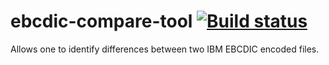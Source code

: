 # ebcdic-compare-tool [![Build status](https://ci.appveyor.com/api/projects/status/snsicw8e2v06x3uh/branch/master?svg=true)](https://ci.appveyor.com/project/cmoresid/ebcdic-compare-tool/branch/master)  
  
Allows one to identify differences between two IBM EBCDIC encoded files.

